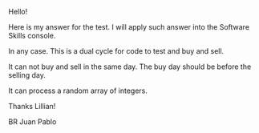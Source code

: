Hello!

Here is my answer for the test. I will apply such answer into the Software Skills console. 

In any case. This is a dual cycle for code to test and buy and sell. 

It can not buy and sell in the same day. The buy day should be before the selling day.

It can process a random array of integers.


Thanks Lillian!

BR
Juan Pablo
